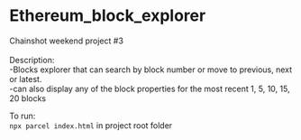 # Ethereum_block_explorer
 Chainshot weekend project #3<br />
<br />
Description:<br />
-Blocks explorer that can search by block number or move to previous, next or latest.<br />
-can also display any of the block properties for the most recent 1, 5, 10, 15, 20 blocks <br />

To run:<br />
```npx parcel index.html``` in project root folder<br />
